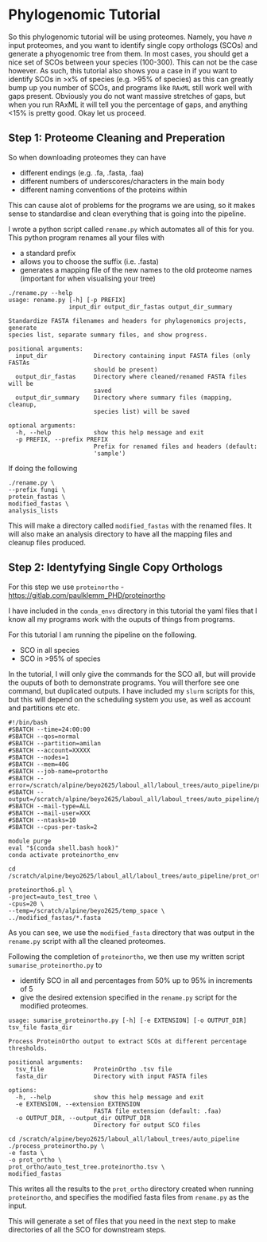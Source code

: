 # Phylogenomic Tutorial  

So this phylogenomic tutorial will be using proteomes. Namely, you have *n* input proteomes, and you want to identify single copy orthologs (SCOs) and generate a phyogenomic tree from them. In most cases, you should get a nice set of SCOs between your species (100-300). This can not be the case however. As such, this tutorial also shows you a case in if you want to identify SCOs in >x% of species (e.g. >95% of species) as this can greatly bump up you number of SCOs, and programs like `RAxML` still work well with gaps present. Obviously you do not want massive stretches of gaps, but when you run RAxML it will tell you the percentage of gaps, and anything <15% is pretty good. Okay let us proceed.  

## Step 1: Proteome Cleaning and Preperation

So when downloading proteomes they can have  
* different endings (e.g. .fa, .fasta, .faa)
* different numbers of underscores/characters in the main body
* different naming conventions of the proteins within

This can cause alot of problems for the programs we are using, so it makes sense to standardise and clean everything that is going into the pipeline.  

I wrote a python script called `rename.py` which automates all of this for you. This python program renames all your files with  
* a standard prefix
* allows you to choose the suffix (i.e. .fasta)
* generates a mapping file of the new names to the old proteome names (important for when visualising your tree)

```
./rename.py --help
usage: rename.py [-h] [-p PREFIX]
                 input_dir output_dir_fastas output_dir_summary

Standardize FASTA filenames and headers for phylogenomics projects, generate
species list, separate summary files, and show progress.

positional arguments:
  input_dir             Directory containing input FASTA files (only FASTAs
                        should be present)
  output_dir_fastas     Directory where cleaned/renamed FASTA files will be
                        saved
  output_dir_summary    Directory where summary files (mapping, cleanup,
                        species list) will be saved

optional arguments:
  -h, --help            show this help message and exit
  -p PREFIX, --prefix PREFIX
                        Prefix for renamed files and headers (default:
                        'sample')
```

If doing the following  
```{bash}
./rename.py \
--prefix fungi \
protein_fastas \
modified_fastas \
analysis_lists
```

This will make a directory called `modified_fastas` with the renamed files. It will also make an analysis directory to have all the mapping files and cleanup files produced.  

## Step 2: Identyfying Single Copy Orthologs

For this step we use `proteinortho` - https://gitlab.com/paulklemm_PHD/proteinortho  

I have included in the `conda_envs` directory in this tutorial the yaml files that I know all my programs work with the ouputs of things from programs.  

For this tutorial I am running the pipeline on the following. 
* SCO in all species
* SCO in >95% of species  

In the tutorial, I will only give the commands for the SCO all, but will provide the ouputs of both to demonstrate programs. You will therfore see one command, but duplicated outputs. I have included my `slurm` scripts for this, but this will depend on the scheduling system you use, as well as account and partitions etc etc.  

```{bash}
#!/bin/bash
#SBATCH --time=24:00:00
#SBATCH --qos=normal
#SBATCH --partition=amilan
#SBATCH --account=XXXXX
#SBATCH --nodes=1
#SBATCH --mem=40G
#SBATCH --job-name=protortho
#SBATCH --error=/scratch/alpine/beyo2625/laboul_all/laboul_trees/auto_pipeline/prot_ortho/protortho.err
#SBATCH --output=/scratch/alpine/beyo2625/laboul_all/laboul_trees/auto_pipeline/prot_ortho/protortho.out
#SBATCH --mail-type=ALL
#SBATCH --mail-user=XXX
#SBATCH --ntasks=10
#SBATCH --cpus-per-task=2

module purge 
eval "$(conda shell.bash hook)"
conda activate proteinortho_env

cd /scratch/alpine/beyo2625/laboul_all/laboul_trees/auto_pipeline/prot_ortho

proteinortho6.pl \
-project=auto_test_tree \
-cpus=20 \
--temp=/scratch/alpine/beyo2625/temp_space \
../modified_fastas/*.fasta
```

As you can see, we use the `modified_fasta` directory that was output in the `rename.py` script with all the cleaned proteomes.  

Following the completion of `proteinortho`, we then use my written script `sumarise_proteinortho.py` to  
* identify SCO in all and percentages from 50% up to 95% in increments of 5
* give the desired extension specified in the `rename.py` script for the modified proteomes. 

```
usage: sumarise_proteinortho.py [-h] [-e EXTENSION] [-o OUTPUT_DIR] tsv_file fasta_dir

Process ProteinOrtho output to extract SCOs at different percentage thresholds.

positional arguments:
  tsv_file              ProteinOrtho .tsv file
  fasta_dir             Directory with input FASTA files

options:
  -h, --help            show this help message and exit
  -e EXTENSION, --extension EXTENSION
                        FASTA file extension (default: .faa)
  -o OUTPUT_DIR, --output_dir OUTPUT_DIR
                        Directory for output SCO files
```
```
cd /scratch/alpine/beyo2625/laboul_all/laboul_trees/auto_pipeline
./process_proteinortho.py \
-e fasta \
-o prot_ortho \
prot_ortho/auto_test_tree.proteinortho.tsv \
modified_fastas
```

This writes all the results to the `prot_ortho` directory created when running `proteinortho`, and specifies the modified fasta files from `rename.py` as the input.  

This will generate a set of files that you need in the next step to make directories of all the SCO for downstream steps.  
